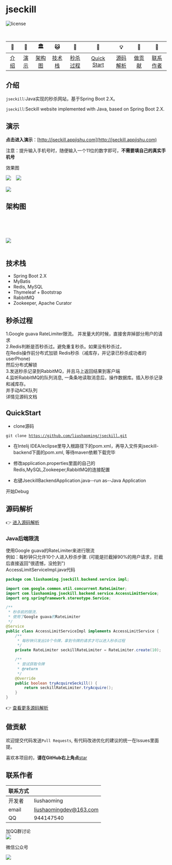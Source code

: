 # jseckill

![license](https://img.shields.io/github/license/alibaba/dubbo.svg)

<br/>

| 📘 | 🛫 | 🏛  | 🐱 | 🛒 | 🚀 | 💡 | 🔨 | 💌 |
| :--------: | :---------: | :------: | :------: | :------: | :------: | :------: | :------: | :------: |
| [介绍](#介绍) | [演示](#演示) | [架构图](#架构图) | [技术栈](#技术栈) | [秒杀过程](#秒杀过程) | [Quick Start](#QuickStart) | [源码解析](#源码解析) | [做贡献](#做贡献) | [联系作者](#联系作者) |

## 介绍

<code>jseckill</code>:Java实现的秒杀网站，基于Spring Boot 2.X。 

<code>jseckill</code>:Seckill website implemented with Java, based on Spring Boot 2.X.


## 演示
**点击进入演示**：[http://jseckill.appjishu.com](http://jseckill.appjishu.com)

注意：提升输入手机号时，随便输入一个11位的数字即可，**不需要填自己的真实手机号**

效果图

![](doc/image/demo-1.jpg)  &nbsp;&nbsp; ![](doc/image/demo-2.jpg) 
<br/>
<br/>
![](doc/image/demo-3.jpg)

## 架构图
<br/><br/><br/><br/>
![](doc/image/arch-1.jpg)
<br/>
<br/>

## 技术栈
- Spring Boot 2.X
- MyBatis
- Redis, MySQL
- Thymeleaf + Bootstrap
- RabbitMQ
- Zookeeper, Apache Curator

## 秒杀过程
1.Google guava RateLimiter限流。 并发量大的时候，直接舍弃掉部分用户的请求 <br/>
2.Redis判断是否秒杀过。避免重复秒杀。如果没有秒杀过， <br/>
在Redis操作前分布式加锁
Redis秒杀（减库存，并记录已秒杀成功者的userPhone) <br/>
然后分布式解锁 <br/>
3.发送秒杀记录到RabbitMQ，并且马上返回结果到客户端 <br/>
4.监听RabbitMQ的队列消息, 一条条地读取消息后，操作数据库。插入秒杀记录和减库存。 <br/>
并手动ACK队列 <br/>
详情见源码文档 <br/>

## QuickStart
- clone源码

<code>git clone https://github.com/liushaoming/jseckill.git </code>

- 在Intelij IDEA/eclipse里导入根路径下的pom.xml，再导入文件夹jseckill-backend下面的pom.xml, 等待maven依赖下载完毕

- 修改application.properties里面的自己的Redis,MySQL,Zookeeper,RabbitMQ的连接配置

- 右键JseckillBackendApplication.java--run as--Java Application

开始Debug

## 源码解析    
👉 [进入源码解析](SOURCE-README.md)
### Java后端限流
使用Google guava的RateLimiter来进行限流 <br/>
例如：每秒钟只允许10个人进入秒杀步骤. (可能是拦截掉90%的用户请求，拦截后直接返回"很遗憾，没抢到") <br/>
AccessLimitServiceImpl.java代码 <br/>
```java
package com.liushaoming.jseckill.backend.service.impl;

import com.google.common.util.concurrent.RateLimiter;
import com.liushaoming.jseckill.backend.service.AccessLimitService;
import org.springframework.stereotype.Service;

/**
 * 秒杀前的限流.
 * 使用了Google guava的RateLimiter
 */
@Service
public class AccessLimitServiceImpl implements AccessLimitService {
    /**
     * 每秒钟只发出10个令牌，拿到令牌的请求才可以进入秒杀过程
     */
    private RateLimiter seckillRateLimiter = RateLimiter.create(10);

    /**
     * 尝试获取令牌
     * @return
     */
    @Override
    public boolean tryAcquireSeckill() {
        return seckillRateLimiter.tryAcquire();
    }
}
```       
👉 [查看更多源码解析](SOURCE-README.md)


## 做贡献
欢迎提交代码发送<code>Pull Requests</code>, 有代码改进优化的建议的统一在Issues里面提。

喜欢本项目的，**请在GitHub右上角点**[star](https://github.com/liushaoming/jseckill/stargazers)


## 联系作者
|  联系方式 |  |
| :-------- | :-------- |
| 开发者 | liushaoming |
| email | [liushaomingdev@163.com](mailto:liushaomingdev@163.com) |
| QQ | 944147540 |


加QQ群讨论 
<br/>
![](doc/image/group-qrcode.png)

微信公众号

![](doc/image/public-account.jpg)
